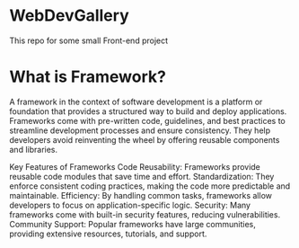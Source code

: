 # WebDevGallery
This repo for some small Front-end project 
# What is Framework?

A framework in the context of software development is a platform or foundation that provides a structured way to build and deploy applications. Frameworks come with pre-written code, guidelines, and best practices to streamline development processes and ensure consistency. They help developers avoid reinventing the wheel by offering reusable components and libraries.

Key Features of Frameworks
Code Reusability: Frameworks provide reusable code modules that save time and effort.
Standardization: They enforce consistent coding practices, making the code more predictable and maintainable.
Efficiency: By handling common tasks, frameworks allow developers to focus on application-specific logic.
Security: Many frameworks come with built-in security features, reducing vulnerabilities.
Community Support: Popular frameworks have large communities, providing extensive resources, tutorials, and support.
